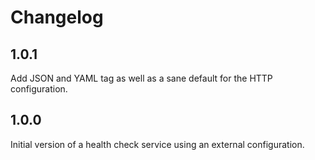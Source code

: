 # Changelog

## 1.0.1

Add JSON and YAML tag as well as a sane default for the HTTP configuration.

## 1.0.0

Initial version of a health check service using an external configuration.